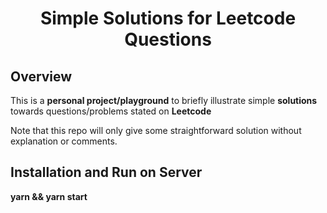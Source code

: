 <h1 align="center">Simple Solutions for Leetcode Questions</h1>

<h2>Overview</h2>
<p>
    This is a <strong>personal project/playground</strong> to briefly illustrate simple <strong>solutions</strong> towards questions/problems stated on <strong>Leetcode</strong>
</p>
<p>
    Note that this repo will only give some straightforward solution without explanation or comments.
</p>

<h2>Installation and Run on Server</h2>
<strong>yarn && yarn start</strong>

